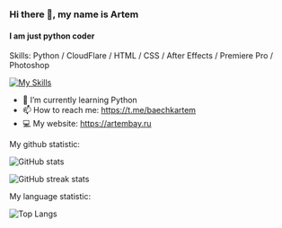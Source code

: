 ### Hi there 👋, my name is Artem
#### I am just python coder

Skills: Python / CloudFlare / HTML / CSS / After Effects / Premiere Pro / Photoshop

[![My Skills](https://skillicons.dev/icons?i=py,cloudflare,html,css,ae,pr,ps)](https://artembay.site)

- 🌱 I’m currently learning Python  
- 📫 How to reach me: https://t.me/baechkartem 
- 💻 My website: https://artembay.ru


My github statistic:

![GitHub stats](https://github-readme-stats-git-masterrstaa-rickstaa.vercel.app/api?username=Artembay&theme=tokyonight&show_icons=true)  

![GitHub streak stats](https://github-readme-streak-stats.herokuapp.com/?user=Artembay&theme=tokyonight&show_icons=true)  

My language statistic:

![Top Langs](https://github-readme-stats.vercel.app/api/top-langs/?username=artembay&layout=compact&theme=tokyonight)

